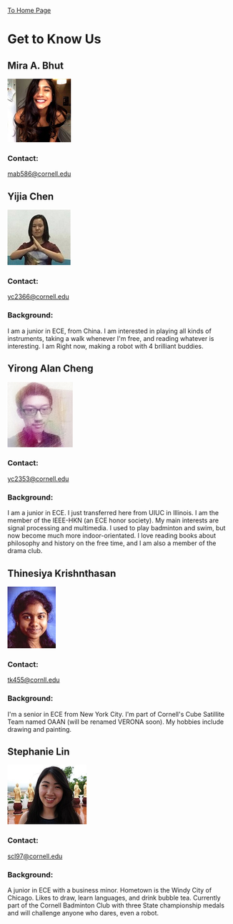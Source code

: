 [To Home Page](./index.md)

# Get to Know Us

## Mira A. Bhut 
![](./ourPics/mira.jpg)
### Contact: 
mab586@cornell.edu

## Yijia Chen 
![](./ourPics/yijia.jpg)
### Contact:
yc2366@cornell.edu
### Background:
I am a junior in ECE, from China.  I am interested in playing all kinds of instruments, taking a walk whenever I'm free, and reading whatever is interesting. I am Right now, making a robot with 4 brilliant buddies.

## Yirong Alan Cheng
![](./ourPics/alan.jpg) 
### Contact:
yc2353@cornell.edu
### Background:
I am a junior in ECE. I just transferred here from UIUC in Illinois. I am the member of the IEEE-HKN (an ECE honor society). My main interests are signal processing and multimedia. I used to play badminton and swim, but now become much more indoor-orientated. I love reading books about philosophy and history on the free time, and I am also a member of the drama club.

## Thinesiya Krishnthasan
![](./ourPics/thinesiya.JPG)
### Contact:
tk455@cornll.edu
### Background:
I'm a senior in ECE from New York City. I'm part of Cornell's Cube Satillite Team named OAAN (will be renamed VERONA soon). My hobbies include drawing and painting.

## Stephanie Lin
![](./ourPics/stephanie.jpg)
### Contact:
scl97@cornell.edu
### Background:
A junior in ECE with a business minor. Hometown is the Windy City of Chicago. Likes to draw, learn languages, and drink bubble tea. Currently part of the Cornell Badminton Club with three State championship medals and will challenge anyone who dares, even a robot.

